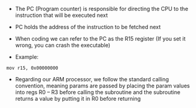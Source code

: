- The PC (Program counter) is responsible for directing the CPU to the instruction that will be executed next
- PC holds the address of the instruction to be fetched next
- When coding we can refer to the PC as the R15 register (If you set it wrong, you can crash the executable)

- Example:
```assembly
mov r15, 0x00000000
```

- Regarding our ARM processor, we follow the standard calling convention, meaning params are passed by placing the param values into regs R0 – R3 before calling the subroutine and the subroutine returns a value by putting it in R0 before returning